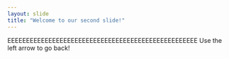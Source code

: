 ```yaml
---
layout: slide
title: "Welcome to our second slide!"
---
```

EEEEEEEEEEEEEEEEEEEEEEEEEEEEEEEEEEEEEEEEEEEEEEEEEEE
Use the left arrow to go back!